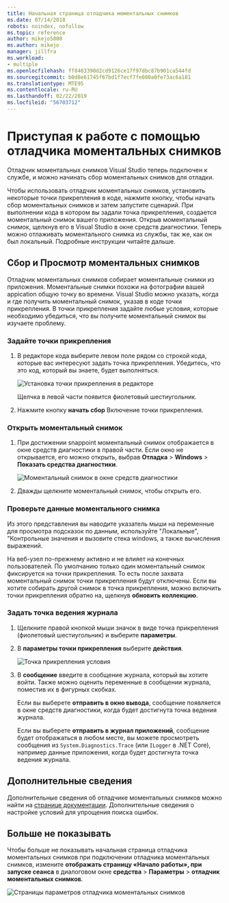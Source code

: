 ```yaml
---
title: Начальная страница отладчика моментальных снимков
ms.date: 07/14/2018
robots: noindex, nofollow
ms.topic: reference
author: mikejo5000
ms.author: mikejo
manager: jillfra
ms.workload:
- multiple
ms.openlocfilehash: ff8403390d2cd9126ce17f97dbc87b901ca544fd
ms.sourcegitcommit: b0d8e61745f67bd1f7ecf7fe080a0fe73ac6a181
ms.translationtype: MTE95
ms.contentlocale: ru-RU
ms.lasthandoff: 02/22/2019
ms.locfileid: "56703712"
---
```

# <a name="getting-started-with-the-snapshot-debugger"></a>Приступая к работе с помощью отладчика моментальных снимков

Отладчик моментальных снимков Visual Studio теперь подключен к службе, и можно начинать сбор моментальных снимков для отладки.

Чтобы использовать отладчик моментальных снимков, установить некоторые точки прикрепления в коде, нажмите кнопку, чтобы начать сбор моментальных снимков и затем запустите сценарий. При выполнении кода в котором вы задали точка прикрепления, создается моментальный снимок вашего приложения. Открыв моментальный снимок, щелкнув его в Visual Studio в окне средств диагностики. Теперь можно отлаживать моментального снимка из службы, так же, как он был локальный. Подробные инструкции читайте дальше.

## <a name="collect-and-view-snapshots"></a>Сбор и Просмотр моментальных снимков

Отладчик моментальных снимков собирает моментальные снимки из приложения. Моментальные снимки похожи на фотографии вашей appication общую точку во времени. Visual Studio можно указать, когда и где получить моментальный снимок, указав в коде точки прикрепления. В точки прикрепления задайте любые условия, которые необходимо убедиться, что вы получите моментальный снимок вы изучаете проблему.

### <a name="set-a-snappoint"></a>Задайте точки прикрепления

1. В редакторе кода выберите левом поле рядом со строкой кода, которые вас интересуют задать точка прикрепления. Убедитесь, что это код, который вы знаете, будет выполняться.

    ![Установка точки прикрепления в редакторе](../media/snapshot-startpage-set-snappoint.png)

    Щелчка в левой части появится фиолетовый шестиугольник.

2. Нажмите кнопку **начать сбор** Включение точки прикрепления.

### <a name="open-a-snapshot"></a>Открыть моментальный снимок

1. При достижении snappoint моментальный снимок отображается в окне средств диагностики в правой части. Если окно не открывается, его можно открыть, выбрав **Отладка** > **Windows** > **Показать средства диагностики**.

    ![Моментальный снимок в окне средств диагностики](../media/snapshot-startpage-diagsession-window.png)

2. Дважды щелкните моментальный снимок, чтобы открыть его.

### <a name="inspect-snapshot-data"></a>Проверьте данные моментального снимка

Из этого представления вы наводите указатель мыши на переменные для просмотра подсказок по данным, используйте "Локальные", "Контрольные значения и вызовите стека windows, а также вычисления выражений.

На веб-узел по-прежнему активно и не влияет на конечных пользователей. По умолчанию только один моментальный снимок фиксируется на точки прикрепления. То есть после захвата моментальный снимок точки прикрепления будут отключены. Если вы хотите собирать другой снимок в точка прикрепления, можно включить точки прикрепления обратно на, щелкнув **обновить коллекцию**.

### <a name="set-a-logpoint"></a>Задать точка ведения журнала

1. Щелкните правой кнопкой мыши значок в виде точка прикрепления (фиолетовый шестиугольник) и выберите **параметры**.

2. В **параметры точки прикрепления** выберите **действия**.

    ![Точка прикрепления условия](../media/snapshot-startpage-logpoint.png)

3. В **сообщение** введите в сообщение журнала, который вы хотите войти. Также можно оценить переменные в сообщении журнала, поместив их в фигурных скобках.

    Если вы выберете **отправить в окно вывода**, сообщение появляется в окне средств диагностики, когда будет достигнута точка ведения журнала.

    Если вы выберете **отправить в журнал приложений**, сообщение будет отображаться в любом месте, вы можете просмотреть сообщения из `System.Diagnostics.Trace` (или `ILogger` в .NET Core), например данные приложения, когда будет достигнута точка ведения журнала.

## <a name="learn-more"></a>Дополнительные сведения

Дополнительные сведения об отладчике моментальных снимков можно найти на [странице документации](../debug-live-azure-applications.md). Дополнительные сведения о настройке условий для упрощения поиска ошибок.

## <a name="dont-show-me-this-again"></a>Больше не показывать

Чтобы больше не показывать начальная страница отладчика моментальных снимков при подключении отладчика моментальных снимков, измените **отображать страницу «Начало работы», при запуске сеанса** в диалоговом окне **средства**  >   **Параметры** > **отладчик моментальных снимков**.

![Страницы параметров отладчика моментальных снимков](../media/snapshot-startpage-tools-options.png)
